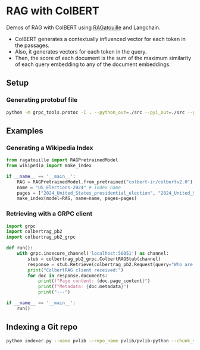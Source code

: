 # RAG with ColBERT 

Demos of RAG with ColBERT using [RAGatouille](https://github.com/bclavie/RAGatouille) and Langchain.

- ColBERT generates a contextually influenced vector for each token in the passages.
- Also, it generates vectors for each token in the query.
- Then, the score of each document is the sum of the maximum similarity of each query embedding to any of the document embeddings.

## Setup

### Generating protobuf file

```sh
python -m grpc_tools.protoc -I . --python_out=./src --pyi_out=./src --grpc_python_out=./src colbertrag.proto
```

## Examples

### Generating a Wikipedia Index

```python
from ragatouille import RAGPretrainedModel
from wikipedia import make_index

if __name__ == '__main__':
    RAG = RAGPretrainedModel.from_pretrained("colbert-ir/colbertv2.0")
    name = "US_Elections-2024" # Index name
    pages = ["2024_United_States_presidential_election", "2024_United_States_elections"] # pages to Index
    make_index(model=RAG, name=name, pages=pages)
```

### Retrieving with a GRPC client

```python
import grpc
import colbertrag_pb2
import colbertrag_pb2_grpc

def run():
    with grpc.insecure_channel('localhost:50051') as channel:
        stub = colbertrag_pb2_grpc.ColbertRAGStub(channel)
        response = stub.Retrieve(colbertrag_pb2.Request(query="Who are the presidential candidates for the elections in 2024", k=2))
        print("ColbertRAG client received:")
        for doc in response.documents:
            print(f"Page content: {doc.page_content}")
            print(f"Metadata: {doc.metadata}")
            print("---")

if __name__ == '__main__':
    run()
```

## Indexing a Git repo

```sh
python indexer.py --name pvlib --repo_name pvlib/pvlib-python --chunk_size=512
```
